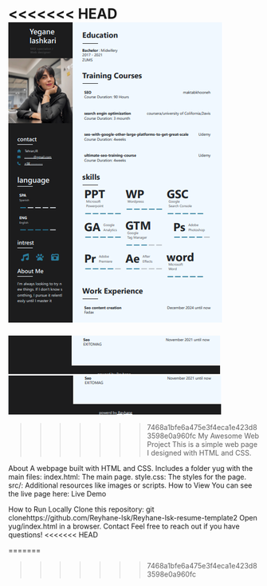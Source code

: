<<<<<<< HEAD
![alt text](image.png)
=======
![alt text](image-1.png)
![alt text](image-2.png)

>>>>>>> 7468a1bfe6a475e3f4eca1e423d83598e0a960fc
My Awesome Web Project
This is a simple web page I designed with HTML and CSS.

About
A webpage built with HTML and CSS.
Includes a folder yug with the main files:
index.html: The main page.
style.css: The styles for the page.
src/: Additional resources like images or scripts.
How to View
You can see the live page here: Live Demo

How to Run Locally
Clone this repository: git clonehttps://github.com/Reyhane-lsk/Reyhane-lsk-resume-template2
Open yug/index.html in a browser.
Contact
Feel free to reach out if you have questions!
<<<<<<< HEAD

=======
>>>>>>> 7468a1bfe6a475e3f4eca1e423d83598e0a960fc
